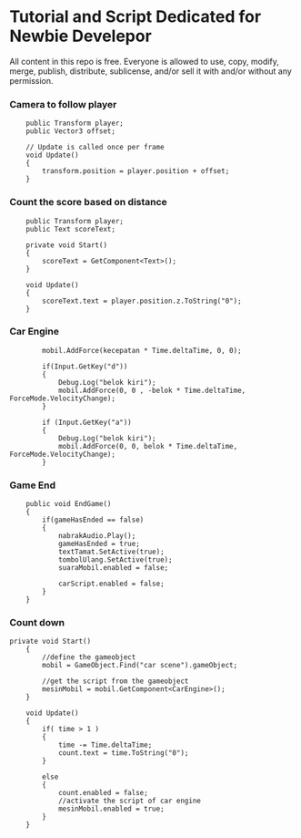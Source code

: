 # Tutorial and Script Dedicated for Newbie Develepor
All content in this repo is free. Everyone is allowed to use, copy, modify, merge, publish, distribute, sublicense, and/or sell it with and/or without any permission.

### Camera to follow player
```
    public Transform player;
    public Vector3 offset;

    // Update is called once per frame
    void Update()
    {
        transform.position = player.position + offset;
    }
```

### Count the score based on distance
```
    public Transform player;
    public Text scoreText;

    private void Start()
    {
        scoreText = GetComponent<Text>();
    }

    void Update()
    {
        scoreText.text = player.position.z.ToString("0");
    }
```

### Car Engine
```
        mobil.AddForce(kecepatan * Time.deltaTime, 0, 0);

        if(Input.GetKey("d"))
        {
            Debug.Log("belok kiri");
            mobil.AddForce(0, 0 , -belok * Time.deltaTime, ForceMode.VelocityChange);
        }

        if (Input.GetKey("a"))
        {
            Debug.Log("belok kiri");
            mobil.AddForce(0, 0, belok * Time.deltaTime, ForceMode.VelocityChange);
        }
```

### Game End
```
    public void EndGame()
    {
        if(gameHasEnded == false)
        {
            nabrakAudio.Play();
            gameHasEnded = true;
            textTamat.SetActive(true);
            tombolUlang.SetActive(true);
            suaraMobil.enabled = false;

            carScript.enabled = false;
        }
    }
```

### Count down
```
private void Start()
    {
        //define the gameobject
        mobil = GameObject.Find("car scene").gameObject;

        //get the script from the gameobject
        mesinMobil = mobil.GetComponent<CarEngine>();
    }

    void Update()
    {
        if( time > 1 )
        {
            time -= Time.deltaTime;
            count.text = time.ToString("0");
        }

        else
        {
            count.enabled = false;
            //activate the script of car engine
            mesinMobil.enabled = true;
        }
    }
```

### 
```

```
